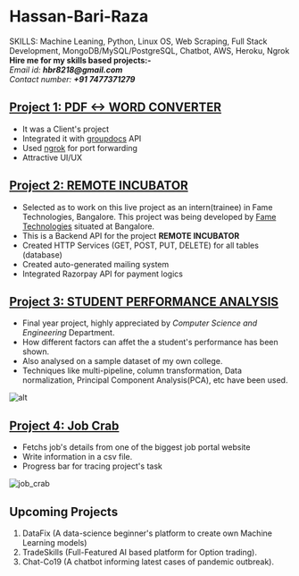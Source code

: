 # Hassan-Bari-Raza
SKILLS: Machine Leaning, Python, Linux OS, Web Scraping, Full Stack Development, MongoDB/MySQL/PostgreSQL, Chatbot, AWS, Heroku, Ngrok <br />
**Hire me for my skills based projects:-** <br />
_Email id:_ **_hbr8218@gmail.com_** <br />
_Contact number:_ **_+91 7477371279_**

## [Project 1: PDF <-> WORD CONVERTER](https://github.com/hbr8218/pdfdocx)
- It was a Client's project
- Integrated it with [groupdocs](https://www.groupdocs.com) API
- Used [ngrok](https://www.ngrok.com) for port forwarding
- Attractive UI/UX


## [Project 2: REMOTE INCUBATOR](https://github.com/hbr8218/remote-incubator)
- Selected as to work on this live project as an intern(trainee) in Fame Technologies, Bangalore. This project was being developed by [Fame Technologies](http://fametechnologies.in/) situated at Bangalore.
- This is a Backend API for the project **REMOTE INCUBATOR** 
- Created HTTP Services (GET, POST, PUT, DELETE) for all tables (database)
- Created auto-generated mailing system
- Integrated Razorpay API for payment logics


## [Project 3: STUDENT PERFORMANCE ANALYSIS](https://github.com/hbr8218/student-performance-analysis-using-machine-learning)
- Final year project, highly appreciated by _Computer Science and Engineering_ Department.
- How different factors can affet the a student's performance has been shown.
- Also analysed on a sample dataset of my own college.
- Techniques like multi-pipeline, column transformation, Data normalization, Principal Component Analysis(PCA), etc have been used.

![alt](https://user-images.githubusercontent.com/42790586/88255076-fdb74180-ccd4-11ea-886f-33551729644c.png)

## [Project 4: Job Crab](https://github.com/hbr8218/job-Crab)
- Fetchs job's details from one of the biggest job portal website
- Write information in a csv file.
- Progress bar for tracing project's task

![job_crab](https://user-images.githubusercontent.com/42790586/88427279-40c9ff80-ce10-11ea-9814-ccd98350cd59.gif)

## Upcoming Projects
1. DataFix (A data-science beginner's platform to create own Machine Learning models)
2. TradeSkills (Full-Featured AI based platform for Option trading).
3. Chat-Co19 (A chatbot informing latest cases of pandemic outbreak).
